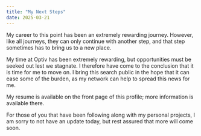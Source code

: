 ```yaml
---
title: "My Next Steps"
date: 2025-03-21
---
```


My career to this point has been an extremely rewarding journey. However, like all journeys, they can only continue with another step, and that step sometimes has to bring us to a new place.

My time at Optiv has been extremely rewarding, but opportunities must be seeked out lest we stagnate.
I therefore have come to the conclusion that it is time for me to move on. I bring this search public in the hope that it can ease some of the burden, as my network can help to spread this news for me.

My resume is available on the front page of this profile; more information is available there.

For those of you that have been following along with my personal projects, I am sorry to not have an update today, but rest assured that more will come soon.

